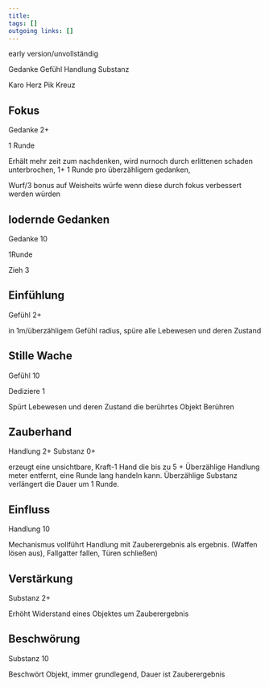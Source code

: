 ```yaml
---
title:   
tags: []
outgoing links: []  
---
```

early version/unvollständig

Gedanke		Gefühl		Handlung	Substanz

Karo		Herz		Pik			Kreuz



## Fokus

Gedanke 2+

1 Runde

Erhält mehr zeit zum nachdenken, wird nurnoch durch erlittenen schaden unterbrochen, 1+ 1 Runde pro überzähligem gedanken,

Wurf/3 bonus auf Weisheits würfe wenn diese durch fokus verbessert werden würden



## lodernde Gedanken

Gedanke 10

1Runde

Zieh 3



## Einfühlung

Gefühl 2+

in 1m/überzähligem Gefühl radius, spüre alle Lebewesen und deren Zustand



## Stille Wache

Gefühl 10

Dediziere 1

Spürt Lebewesen und deren Zustand die berührtes Objekt Berühren



## Zauberhand

Handlung 2+ Substanz 0+

erzeugt eine unsichtbare, Kraft-1 Hand die bis zu 5 + Überzählige Handlung meter entfernt, eine Runde lang handeln kann. Überzählige Substanz verlängert die Dauer um 1 Runde.



## Einfluss

Handlung 10

Mechanismus vollführt Handlung mit Zauberergebnis als ergebnis. (Waffen lösen aus), Fallgatter fallen, Türen schließen)



## Verstärkung

Substanz 2+

Erhöht Widerstand eines Objektes um Zauberergebnis



## Beschwörung

Substanz 10

Beschwört Objekt, immer grundlegend, Dauer ist Zauberergebnis



